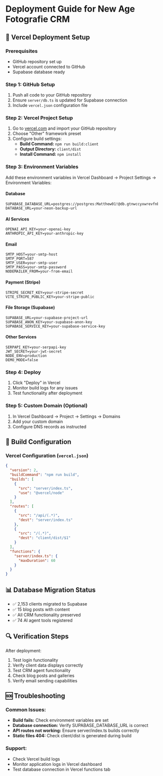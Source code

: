# Deployment Guide for New Age Fotografie CRM

## 🚀 Vercel Deployment Setup

### Prerequisites
- GitHub repository set up
- Vercel account connected to GitHub
- Supabase database ready

### Step 1: GitHub Setup
1. Push all code to your GitHub repository
2. Ensure `server/db.ts` is updated for Supabase connection
3. Include `vercel.json` configuration file

### Step 2: Vercel Project Setup
1. Go to [vercel.com](https://vercel.com) and import your GitHub repository
2. Choose "Other" framework preset
3. Configure build settings:
   - **Build Command:** `npm run build:client`
   - **Output Directory:** `client/dist`
   - **Install Command:** `npm install`

### Step 3: Environment Variables
Add these environment variables in Vercel Dashboard → Project Settings → Environment Variables:

#### Database
```
SUPABASE_DATABASE_URL=postgres://postgres:Matthew01!@db.gtnwccyxwrevfnbkjvzm.supabase.co:6543/postgres
DATABASE_URL=your-neon-backup-url
```

#### AI Services
```
OPENAI_API_KEY=your-openai-key
ANTHROPIC_API_KEY=your-anthropic-key
```

#### Email
```
SMTP_HOST=your-smtp-host
SMTP_PORT=587
SMTP_USER=your-smtp-user
SMTP_PASS=your-smtp-password
NODEMAILER_FROM=your-from-email
```

#### Payment (Stripe)
```
STRIPE_SECRET_KEY=your-stripe-secret
VITE_STRIPE_PUBLIC_KEY=your-stripe-public
```

#### File Storage (Supabase)
```
SUPABASE_URL=your-supabase-project-url
SUPABASE_ANON_KEY=your-supabase-anon-key
SUPABASE_SERVICE_KEY=your-supabase-service-key
```

#### Other Services
```
SERPAPI_KEY=your-serpapi-key
JWT_SECRET=your-jwt-secret
NODE_ENV=production
DEMO_MODE=false
```

### Step 4: Deploy
1. Click "Deploy" in Vercel
2. Monitor build logs for any issues
3. Test functionality after deployment

### Step 5: Custom Domain (Optional)
1. In Vercel Dashboard → Project → Settings → Domains
2. Add your custom domain
3. Configure DNS records as instructed

## 🔧 Build Configuration

### Vercel Configuration (`vercel.json`)
```json
{
  "version": 2,
  "buildCommand": "npm run build",
  "builds": [
    {
      "src": "server/index.ts",
      "use": "@vercel/node"
    }
  ],
  "routes": [
    {
      "src": "/api/(.*)",
      "dest": "server/index.ts"
    },
    {
      "src": "/(.*)",
      "dest": "client/dist/$1"
    }
  ],
  "functions": {
    "server/index.ts": {
      "maxDuration": 60
    }
  }
}
```

## 📊 Database Migration Status
- ✅ 2,153 clients migrated to Supabase
- ✅ 15 blog posts with content
- ✅ All CRM functionality preserved
- ✅ 74 AI agent tools registered

## 🔍 Verification Steps
After deployment:
1. Test login functionality
2. Verify client data displays correctly
3. Test CRM agent functionality
4. Check blog posts and galleries
5. Verify email sending capabilities

## 🆘 Troubleshooting

### Common Issues:
- **Build fails:** Check environment variables are set
- **Database connection:** Verify SUPABASE_DATABASE_URL is correct
- **API routes not working:** Ensure server/index.ts builds correctly
- **Static files 404:** Check client/dist is generated during build

### Support:
- Check Vercel build logs
- Monitor application logs in Vercel dashboard
- Test database connection in Vercel functions tab